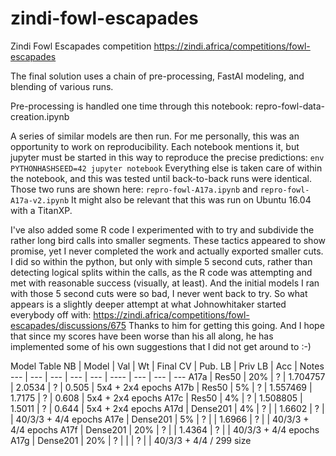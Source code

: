 # zindi-fowl-escapades
Zindi Fowl Escapades competition
https://zindi.africa/competitions/fowl-escapades

The final solution uses a chain of pre-processing, FastAI modeling, and blending of various runs.

Pre-processing is handled one time through this notebook:
repro-fowl-data-creation.ipynb

A series of similar models are then run.
For me personally, this was an opportunity to work on reproducibility.
Each notebook mentions it, but jupyter must be started in this way to reproduce the precise predictions:
`env PYTHONHASHSEED=42 jupyter notebook`
Everything else is taken care of within the notebook, and this was tested until back-to-back runs were identical.
Those two runs are shown here: `repro-fowl-A17a.ipynb` and `repro-fowl-A17a-v2.ipynb`
It might also be relevant that this was run on Ubuntu 16.04 with a TitanXP.

I've also added some R code I experimented with to try and subdivide the rather long bird calls into smaller segments.
These tactics appeared to show promise, yet I never completed the work and actually exported smaller cuts.
I did so within the python, but only with simple 5 second cuts, rather than detecting logical splits within the calls, as the R code was attempting and met with reasonable success (visually, at least). And the initial models I ran with those 5 second cuts were so bad, I never went back to try.
So what appears is a slightly deeper attempt at what Johnowhitaker started everybody off with:
https://zindi.africa/competitions/fowl-escapades/discussions/675
Thanks to him for getting this going. And I hope that since my scores have been worse than his all along, he has implemented some of his own suggestions that I did not get around to :-)

Model Table
NB | Model | Val | Wt | Final CV | Pub. LB | Priv LB | Acc | Notes
--- | --- | --- | --- | --- | ---- | --- | --- | ---
A17a | Res50 | 20% | ? | 1.704757 | 2.0534 | ? | 0.505 | 5x4 + 2x4 epochs
A17b | Res50 | 5% | ? | 1.557469 | 1.7175 | ? | 0.608 | 5x4 + 2x4 epochs
A17c | Res50 | 4% | ? | 1.508805 | 1.5011 | ? | 0.644 | 5x4 + 2x4 epochs
A17d | Dense201 | 4% | ? |  | 1.6602 | ? |  | 40/3/3 + 4/4 epochs
A17e | Dense201 | 5% | ? |  | 1.6966 | ? |  | 40/3/3 + 4/4 epochs
A17f | Dense201 | 20% | ? |  | 1.4364 | ? |  | 40/3/3 + 4/4 epochs
A17g | Dense201 | 20% | ? |  |  | ? |  | 40/3/3 + 4/4 / 299 size
